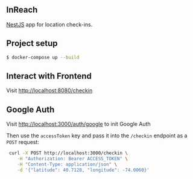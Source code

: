 ## InReach

[NestJS](https://github.com/nestjs/nest) app for location check-ins. 

## Project setup

```bash
$ docker-compose up --build
```

## Interact with Frontend

Visit [http://localhost:8080/checkin](http://localhost:8080/checkin)

## Google Auth

Visit [http://localhost:3000/auth/google](http://localhost:3000/auth/google) to init Google Auth

Then use the `accessToken` key and pass it into the `/checkin` endpoint as a `POST` request:

```bash
 curl -X POST http://localhost:3000/checkin \
 	-H "Authorization: Bearer ACCESS_TOKEN" \
 	-H "Content-Type: application/json" \
	-d '{"latitude": 40.7128, "longitude": -74.0060}'
```
